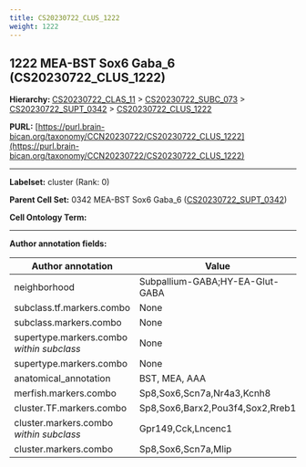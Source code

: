 ```yaml
---
title: CS20230722_CLUS_1222
weight: 1222
---
```

## 1222 MEA-BST Sox6 Gaba_6 (CS20230722_CLUS_1222)
<b>Hierarchy: </b>
[CS20230722_CLAS_11](../CS20230722_CLAS_11) >
[CS20230722_SUBC_073](../CS20230722_SUBC_073) >
[CS20230722_SUPT_0342](../CS20230722_SUPT_0342) >
[CS20230722_CLUS_1222](../CS20230722_CLUS_1222)

**PURL:** [https://purl.brain-bican.org/taxonomy/CCN20230722/CS20230722_CLUS_1222](https://purl.brain-bican.org/taxonomy/CCN20230722/CS20230722_CLUS_1222)

---


**Labelset:** cluster (Rank: 0)

**Parent Cell Set:** 0342 MEA-BST Sox6 Gaba_6 ([CS20230722_SUPT_0342](../CS20230722_SUPT_0342))



**Cell Ontology Term:** 

[MARKER GENES.]: #


---

[TRANSFERRED ANNOTATIONS.]: #


[AUTHOR ANNOTATION FIELDS.]: #


**Author annotation fields:**

| Author annotation | Value |
|-------------------|-------|
|neighborhood|Subpallium-GABA;HY-EA-Glut-GABA|
|subclass.tf.markers.combo|None|
|subclass.markers.combo|None|
|supertype.markers.combo _within subclass_|None|
|supertype.markers.combo|None|
|anatomical_annotation|BST, MEA, AAA|
|merfish.markers.combo|Sp8,Sox6,Scn7a,Nr4a3,Kcnh8|
|cluster.TF.markers.combo|Sp8,Sox6,Barx2,Pou3f4,Sox2,Rreb1|
|cluster.markers.combo _within subclass_|Gpr149,Cck,Lncenc1|
|cluster.markers.combo|Sp8,Sox6,Scn7a,Mlip|
